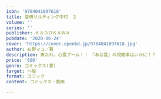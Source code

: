 ```yaml
---
isbn: '9784041097618'
title: 霊魂サルティング中村　２
volume: ''
series: ''
publisher: ＫＡＤＯＫＡＷＡ
pubdate: '2020-06-24'
cover: 'https://cover.openbd.jp/9784041097618.jpg'
author: 右野マコ／著
description: 来たれ、心霊ブーム！！　『あな霊』の視聴率はいかに！？
price: '680'
genre: コミックス(書)
target: 一般
format: コミック
content: コミックス・劇画

---
```

